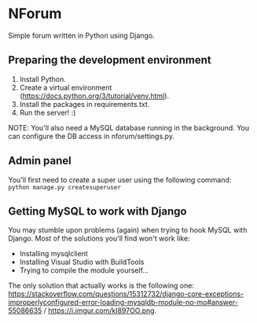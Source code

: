 # NForum
Simple forum written in Python using Django.

## Preparing the development environment
1. Install Python.
1. Create a virtual environment (https://docs.python.org/3/tutorial/venv.html).
1. Install the packages in requirements.txt.
1. Run the server! :)

NOTE: You'll also need a MySQL database running in the background. You can configure the DB access in nforum/settings.py.

## Admin panel
You'll first need to create a super user using the following command:  
`python manage.py createsuperuser`  

## Getting MySQL to work with Django
You may stumble upon problems (again) when trying to hook MySQL with Django. Most of the solutions you'll find won't work like:
- Installing mysqlclient
- Installing Visual Studio with BuildTools
- Trying to compile the module yourself...

The only solution that actually works is the following one: https://stackoverflow.com/questions/15312732/django-core-exceptions-improperlyconfigured-error-loading-mysqldb-module-no-mo#answer-55086635 / https://i.imgur.com/kI897OO.png.
